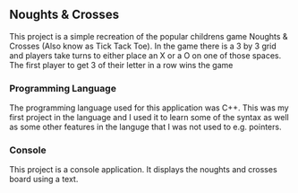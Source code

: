 ﻿<h2>Noughts & Crosses</h2>
<p>This project is a simple recreation of the popular childrens game Noughts & Crosses (Also know as Tick Tack Toe). In the game there is a 3 by 3 grid and players take turns to either place an X or a O on one of those spaces. The first player to get 3 of their letter in a row wins the game</p>
<h3>Programming Language</h3>
<p>The programming language used for this application was C++. This was my first project in the language and I used it to learn some of the syntax as well as some other features in the languge that I was not used to e.g. pointers.</p>
<h3>Console</h3>
<p>This project is a console application. It displays the noughts and crosses board using a text.</p>